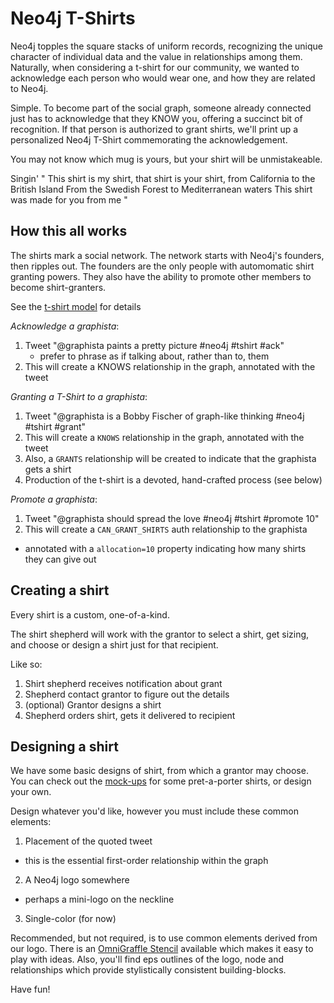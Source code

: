 Neo4j T-Shirts
==============

Neo4j topples the square stacks of uniform records, recognizing the unique character
of individual data and the value in relationships among them. Naturally, when considering
a t-shirt for our community, we wanted to acknowledge each person who would wear one,
and how they are related to Neo4j.

Simple. To become part of the social graph, someone already connected just has to
acknowledge that they KNOW you, offering a succinct bit of recognition. If that person
is authorized to grant shirts, we'll print up a personalized Neo4j T-Shirt commemorating
the acknowledgement.

You may not know which mug is yours, but your shirt will be unmistakeable.

Singin'
"
This shirt is my shirt, that shirt is your shirt, from California to the British Island
From the Swedish Forest to Mediterranean waters
This shirt was made for you from me
"

How this all works
------------------
The shirts mark a social network. The network starts with Neo4j's founders, then ripples out.
The founders are the only people with automomatic shirt granting powers. They also have the 
ability to promote other members to become shirt-granters. 

See the
[t-shirt model](https://github.com/akollegger/neo4j-tshirt/wiki/T-Shirt-Model) for details

*Acknowledge a graphista*:

1. Tweet "@graphista paints a pretty picture #neo4j #tshirt #ack"
   - prefer to phrase as if talking about, rather than to, them
2. This will create a KNOWS relationship in the graph, annotated with the tweet

*Granting a T-Shirt to a graphista*:

1. Tweet "@graphista is a Bobby Fischer of graph-like thinking #neo4j #tshirt #grant"
2. This will create a `KNOWS` relationship in the graph, annotated with the tweet
3. Also, a `GRANTS` relationship will be created to indicate that the graphista gets a shirt
4. Production of the t-shirt is a devoted, hand-crafted process (see below)

*Promote a graphista*:

1. Tweet "@graphista should spread the love #neo4j #tshirt #promote 10"
2. This will create a `CAN_GRANT_SHIRTS` auth relationship to the graphista
  - annotated with a `allocation=10` property indicating how many shirts they can give out


Creating a shirt
----------------
Every shirt is a custom, one-of-a-kind. 

The shirt shepherd will work with the grantor to select a shirt, get sizing, and choose
or design a shirt just for that recipient. 

Like so:

1. Shirt shepherd receives notification about grant
2. Shepherd contact grantor to figure out the details
3. (optional) Grantor designs a shirt
4. Shepherd orders shirt, gets it delivered to recipient

Designing a shirt
-----------------
We have some basic designs of shirt, from which a grantor may choose. You can check
out the [mock-ups](https://github.com/akollegger/neo4j-tshirt/wiki/T-Shirt-Examples) for
some pret-a-porter shirts, or design your own. 

Design whatever you'd like, however you must include these common elements:

1. Placement of the quoted tweet
  - this is the essential first-order relationship within the graph
2. A Neo4j logo somewhere
  - perhaps a mini-logo on the neckline
3. Single-color (for now)

Recommended, but not required, is to use common elements derived from our logo. There is
an [OmniGraffle Stencil](https://github.com/akollegger/neo4j-tshirt/downloads) available
which makes it easy to play with ideas. Also, you'll find eps outlines of the logo, node 
and relationships which provide stylistically consistent building-blocks. 

Have fun!


